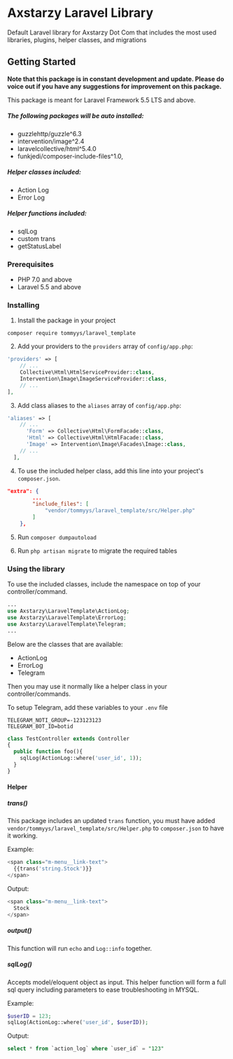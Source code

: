 # Axstarzy Laravel Library

Default Laravel library for Axstarzy Dot Com that includes the most used libraries, plugins, helper classes, and migrations

## Getting Started

**Note that this package is in constant development and update. Please do voice out if you have any suggestions for improvement on this package.**

This package is meant for Laravel Framework 5.5 LTS and above.

##### The following packages will be auto installed:
- guzzlehttp/guzzle^6.3
- intervention/image^2.4
- laravelcollective/html^5.4.0
- funkjedi/composer-include-files^1.0,


##### Helper classes included:
- Action Log
- Error Log

##### Helper functions included:
- sqlLog
- custom trans
- getStatusLabel

### Prerequisites

- PHP 7.0 and above
- Laravel 5.5 and above

### Installing

1. Install the package in your project
```
composer require tommyys/laravel_template
```

2. Add your providers to the `providers` array of `config/app.php`:
```php
'providers' => [
    // ...
    Collective\Html\HtmlServiceProvider::class,
    Intervention\Image\ImageServiceProvider::class,
    // ...
],
```

3. Add class aliases to the `aliases` array of `config/app.php`:
```php
'aliases' => [
    // ...
      'Form' => Collective\Html\FormFacade::class,
      'Html' => Collective\Html\HtmlFacade::class,
      'Image' => Intervention\Image\Facades\Image::class,
    // ...
  ],
```

4. To use the included helper class, add this line into your project's `composer.json`.

```json
"extra": {
        ...
        "include_files": [
            "vendor/tommyys/laravel_template/src/Helper.php"
        ]
    },
```

5. Run `composer dumpautoload` 

6. Run `php artisan migrate` to migrate the required tables

### Using the library

To use the included classes, include the namespace on top of your controller/command.

```php
...
use Axstarzy\LaravelTemplate\ActionLog;
use Axstarzy\LaravelTemplate\ErrorLog;
use Axstarzy\LaravelTemplate\Telegram;
...
```

Below are the classes that are available:
- ActionLog
- ErrorLog
- Telegram

Then you may use it normally like a helper class in your controller/commands.

To setup Telegram, add these variables to your `.env` file
```
TELEGRAM_NOTI_GROUP=-123123123
TELEGRAM_BOT_ID=botid
``` 

```php
class TestController extends Controller
{
  public function foo(){
    sqlLog(ActionLog::where('user_id', 1));
  }
}
```

#### Helper

##### trans()
This package includes an updated `trans` function, you must have added `vendor/tommyys/laravel_template/src/Helper.php` to `composer.json` to have it working.

Example:
```php
<span class="m-menu__link-text">
  {{trans('string.Stock')}}
</span>
```

Output:
```php
<span class="m-menu__link-text">
  Stock
</span>
```

##### output()
This function will run `echo` and `Log::info` together. 

##### sqlLog()
Accepts model/eloquent object as input. This helper function will form a full sql query including parameters to ease troubleshooting in MYSQL.

Example:

```php
$userID = 123;
sqlLog(ActionLog::where('user_id', $userID));
```

Output:

```sql
select * from `action_log` where `user_id` = "123"
```
